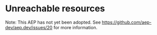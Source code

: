 # Unreachable resources

Note: This AEP has not yet been adopted.  See https://github.com/aep-dev/aep.dev/issues/20 for more information.

